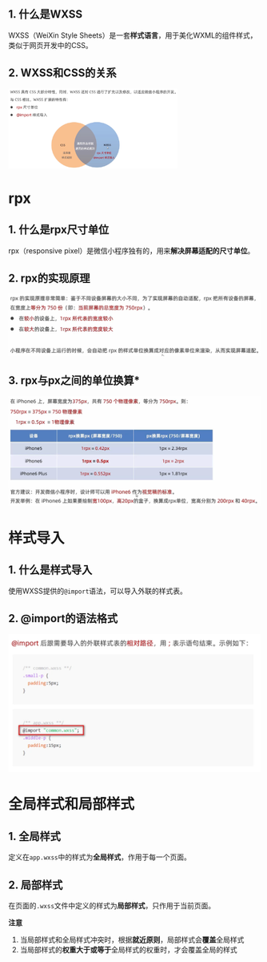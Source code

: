 ## 1. 什么是WXSS

WXSS（WeiXin Style Sheets）是一套**样式语言**，用于美化WXML的组件样式，类似于网页开发中的CSS。

## 2. WXSS和CSS的关系

<img src="05.WXSS模板样式.assets/image-20221207115521611.png" alt="image-20221207115521611" style="zoom: 33%;" />

# rpx

## 1. 什么是rpx尺寸单位

rpx（responsive pixel）是微信小程序独有的，用来**解决屏幕适配的尺寸单位**。

## 2. rpx的实现原理

![image-20221207120010120](05.WXSS模板样式.assets/image-20221207120010120.png)

## 3. rpx与px之间的单位换算*

![image-20221207120404469](05.WXSS模板样式.assets/image-20221207120404469.png)

# 样式导入

## 1. 什么是样式导入

使用WXSS提供的`@import`语法，可以导入外联的样式表。

## 2. @import的语法格式

<img src="05.WXSS模板样式.assets/image-20221207120723318.png" alt="image-20221207120723318" style="zoom:50%;" />

# 全局样式和局部样式

## 1. 全局样式

定义在`app.wxss`中的样式为**全局样式**，作用于每一个页面。

## 2. 局部样式

在页面的`.wxss`文件中定义的样式为**局部样式**，只作用于当前页面。

**注意**

1. 当局部样式和全局样式冲突时，根据**就近原则**，局部样式会**覆盖**全局样式
2. 当局部样式的**权重大于或等于**全局样式的权重时，才会覆盖全局的样式

